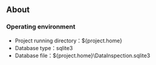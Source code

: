 ## About


### Operating environment
- Project running directory：${project.home}
- Database type：sqlite3
- Database file：${project.home}\DataInspection.sqlite3